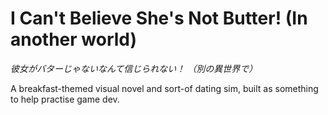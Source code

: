 # I Can't Believe She's Not Butter! (In another world)
*彼女がバターじゃないなんて信じられない！ （別の異世界で）*

A breakfast-themed visual novel and sort-of dating sim, built as something to help practise game dev.
